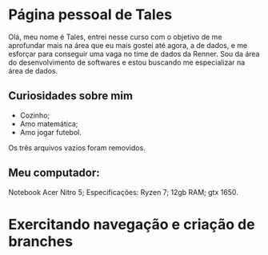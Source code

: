 # Página pessoal de Tales

Olá, meu nome é Tales, entrei nesse curso com o objetivo de me aprofundar mais na área que eu mais gostei até agora, a de dados, e me esforçar para conseguir uma vaga no time de dados da Renner. Sou da área do desenvolvimento de softwares e estou buscando me especializar na área de dados.

## Curiosidades sobre mim
- Cozinho;
- Amo matemática;
- Amo jogar futebol.

Os três arquivos vazios foram removidos.

## Meu computador:
Notebook Acer Nitro 5;
Especificações:
	Ryzen 7;
	12gb RAM;
	gtx 1650.

# Exercitando navegação e criação de branches
